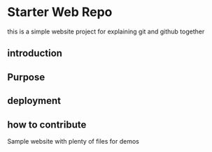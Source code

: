 # Starter Web Repo
this is a simple website project for explaining git and github together
## introduction

## Purpose
## deployment
## how to contribute

Sample website with plenty of files for demos